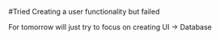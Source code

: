 #Tried Creating a user functionality but failed

For tomorrow will just try to focus on creating UI -> Database
